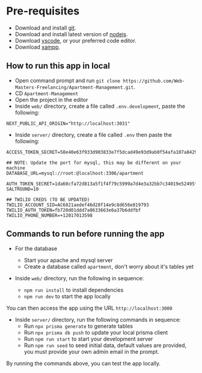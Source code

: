 # Pre-requisites
- Download and install [git](https://git-scm.com/downloads).
- Download and install latest version of [nodejs](https://nodejs.org/en/download).
- Download [vscode](https://code.visualstudio.com/download), or your preferred code editor.
- Download [xampp](https://www.apachefriends.org/download.html).

## How to run this app in local
- Open command prompt and run `git clone https://github.com/Web-Masters-Freelancing/Apartment-Management.git`.
- CD `Apartment-Management`
- Open the project in the editor
- Inside `web/` directory, create a file called `.env.development`, paste the following:
```.env
NEXT_PUBLIC_API_ORIGIN="http://localhost:3031"
```
- Inside `server/` directory, create a file called `.env` then paste the following:
```.env
ACCESS_TOKEN_SECRET=50e40e63f933d903833e7f5dcad49e93d9ab0f54afa107a84295e8f49091c5f2

## NOTE: Update the port for mysql, this may be different on your machine
DATABASE_URL=mysql://root:@localhost:3306/apartment

AUTH_TOKEN_SECRET=1da60cfa72d813a5f1f4f79c5999a7d4e3a32bb7c34019e52495f16661b7a6a0
SALTROUND=10

## TWILIO CREDS (TO BE UPDATED)
TWILIO_ACCOUNT_SID=AC6821aedef46d28f14e9c8d656e819793
TWILIO_AUTH_TOKEN=fb720d01ddd7a0633663e6a37b6ddfbf
TWILIO_PHONE_NUMBER=+12017013598
```

## Commands to run before running the app
- For the database
  - Start your apache and mysql server
  - Create a database called `apartment`, don't worry about it's tables yet

- Inside `web/` directory, run the following in sequence:
  - `npm run install` to install dependencies
  - `npm run dev` to start the app locally

You can then access the app using the URL `http://localhost:3000`

- Inside `server/` directory, run the following commands in sequence:
  - Run `npx prisma generate` to generate tables
  - Run `npx prisma db push` to update your local prisma client
  - Run `npm run start` to start your development server
  - Run `npm run seed` to seed initial data, default values are provided, you must provide your own admin email in the prompt.

By running the commands above, you can test the app locally.
